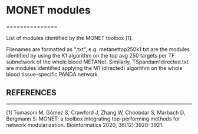 # MONET modules
===============

List of modules identified by the MONET toolbox [1].

Filenames are formatted as "<network><algorithm>.txt", e.g. metanettop250k1.txt
are the modules identified by using the K1 algorithm on the top avg 250 targets
per TF subnetwork of the whole blood METANet. Similarly, TSpandam1directed.txt
are modules identified applying the M1 (directed) algorithm on the whole blood
tissue-specific PANDA network.


## REFERENCES
-------------

[1] Tomasoni M, Gómez S, Crawford J, Zhang W, Choobdar S, Marbach D, Bergmann S:
MONET: a toolbox integrating top-performing methods for network modularization.
Bioinformatics 2020, 36(12):3920-3921.

